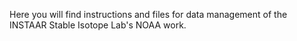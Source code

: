 Here you will find instructions and files for data management of the INSTAAR Stable Isotope Lab's NOAA work.